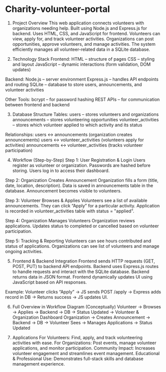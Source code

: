 # Charity-volunteer-portal

1. Project Overview
This web application connects volunteers with organizations needing help.
Built using Node.js and Express.js for backend.
Uses HTML, CSS, and JavaScript for frontend.
Volunteers can view, apply for, and track volunteer activities.
Organizations can post opportunities, approve volunteers, and manage activities.
The system efficiently manages all volunteer-related data in a SQLite database.

2. Technology Stack
Frontend:
HTML – structure of pages
CSS – styling and layout
JavaScript – dynamic interactions (form validation, DOM updates)

Backend:
Node.js – server environment
Express.js – handles API endpoints and routing
SQLite – database to store users, announcements, and volunteer activities

Other Tools:
bcrypt – for password hashing
REST APIs – for communication between frontend and backend

3. Database Structure
Tables:
users – stores volunteers and organizations
announcements – stores volunteering opportunities
volunteer_activities – stores which volunteer applied to which activity and its status

Relationships:
users ↔ announcements (organization creates announcements)
users ↔ volunteer_activities (volunteers apply for activities)
announcements ↔ volunteer_activities (tracks volunteer participation)

4. Workflow (Step-by-Step)
Step 1: User Registration & Login
Users register as volunteer or organization.
Passwords are hashed before storing.
Users log in to access their dashboard.

Step 2: Organization Creates Announcement
Organization fills a form (title, date, location, description).
Data is saved in announcements table in the database.
Announcement becomes visible to volunteers.

Step 3: Volunteer Browses & Applies
Volunteers see a list of available announcements.
They can click “Apply” for a particular activity.
Application is recorded in volunteer_activities table with status = "applied".

Step 4: Organization Manages Volunteers
Organization reviews applications.
Updates status to completed or cancelled based on volunteer participation.

Step 5: Tracking & Reporting
Volunteers can see hours contributed and status of applications.
Organizations can see list of volunteers and manage ongoing activities.

5. Frontend & Backend Integration
Frontend sends HTTP requests (GET, POST, PUT) to backend API endpoints.
Backend uses Express.js routes to handle requests and interact with the SQLite database.
Backend returns data in JSON format.
Frontend dynamically updates UI using JavaScript based on API responses.

Example:
Volunteer clicks “Apply” → JS sends POST /apply → Express adds record in DB → Returns success → JS updates UI.

6. Full Overview in Workflow Diagram (Conceptually)
Volunteer → Browses → Applies → Backend → DB → Status Updated → Volunteer & Organization Dashboard
Organization → Creates Announcement → Backend → DB → Volunteer Sees → Manages Applications → Status Updated

7. Applications
For Volunteers: Find, apply, and track volunteering activities with ease.
For Organizations: Post events, manage volunteer applications, and monitor participation.
Community Impact: Increases volunteer engagement and streamlines event management.
Educational & Professional Use: Demonstrates full-stack skills and database management experience.
